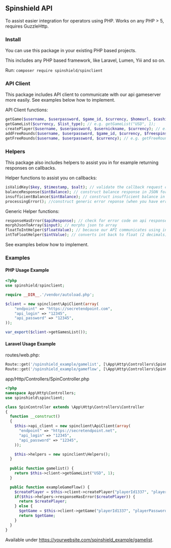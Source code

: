 ## Spinshield API
To assist easier integration for operators using PHP. Works on any PHP > 5, requires GuzzleHttp.

### Install
You can use this package in your existing PHP based projects. 

This includes any PHP based framework, like Laravel, Lumen, Yiii and so on.

Run:
`composer require spinshield/spinclient`

### API Client
This package includes API client to communicate with our api gameserver more easily. See examples below how to implement.

API Client functions:
```php
getGame($username, $userpassword, $game_id, $currency, $homeurl, $cashierurl,$play_for_fun, $lang); // returns game URL, e.g. openGame("player123", "playerPass123", "platipus/egyptiangold", "USD", "https://casino.com", "https://casino.com/deposit", 0, "en");
getGameList($currency, $list_type); // e.g. getGameList("USD", 1);
createPlayer($username, $userpassword, $usernickname, $currency); // e.g. createPlayer("player123", "playerPass123", "Malone", "USD");
addFreeRounds($username, $userpassword, $game_id, $currency, $freespins, $betlevel); // e.g. addFreeRounds("player123", "playerPass123", "platipus/egyptiangold", "USD", 10, 0);
getFreeRounds($username, $userpassword, $currency); // e.g. getFreeRounds("player123", "playerPass123", "USD");
```

### Helpers
This package also includes helpers to assist you in for example returning responses on callbacks. 

Helper functions to assist you on callbacks:
```php
isValidKey($key, $timestamp, $salt); // validate the callback request coming from our gameserver, take 'key', 'timestamp' from each callback and salt from your apikey configuration in backoffice
balanceResponse($intBalance); // construct balance response in JSON format
insufficientBalance($intBalance); // construct insufficient balance in JSON format
processingError(); //construct generic error reponse (when you have error processing callback) in JSON format
```

Generic Helper functions:
```php
responseHasError($apiResponse); // check for error code on api responses
morphJsonToArray($input); // morphs json to array
floatToIntHelper($floatValue); // because our API communicates using int value in cents, this can assist you to convert for example ($) 2.00 to 200 securely
intToFloatHelper($intValue); // converts int back to float (2 decimals)
```

See examples below how to implement.
### Examples
#### PHP Usage Example
```php
<?php
use spinshield/spinclient;

require __DIR__.'/vendor/autoload.php';

$client = new spinclient\ApiClient(array(
    "endpoint" => "https://secretendpoint.com",
    "api_login" => "12345",
    "api_password" => "12345",
));

var_export($client->getGamesList());
```

#### Laravel Usage Example
routes/web.php:
```php
Route::get('/spinshield_example/gamelist', [\App\Http\Controllers\SpinController::class, 'gamelist']);
Route::get('/spinshield_example/gameflow', [\App\Http\Controllers\SpinController::class, 'gameflow']);

```

app/Http/Controllers/SpinController.php
```php
<?php
namespace App\Http\Controllers;
use spinshield\spinclient;

class SpinController extends \App\Http\Controllers\Controller
{
  function __construct()
  {
    $this->api_client = new spinclient\ApiClient(array(
      "endpoint" => "https://secretendpoint.net",
      "api_login" => "12345",
      "api_password" => "12345",
    ));

    $this->helpers = new spinclient\Helpers();
  }
  
  public function gamelist() {
    return $this->client->getGameList("USD", 1);
  }

  public function exampleGameFlow() {
    $createPlayer = $this->client->createPlayer("playerId1337", "playerPassword", "Tiernan", "USD");
    if($this->helpers->responseHasError($createPlayer)) {
      return $createPlayer;
    } else {
      $getGame = $this->client->getGame("playerId1337", "playerPassword", "platipus/egyptiangold", "USD", "https://casino.com", "https://casino.com/deposit", 0, "en");
      return $getGame;
    }
  }
}
```

Available under https://yourwebsite.com/spinshield_example/gamelist.







